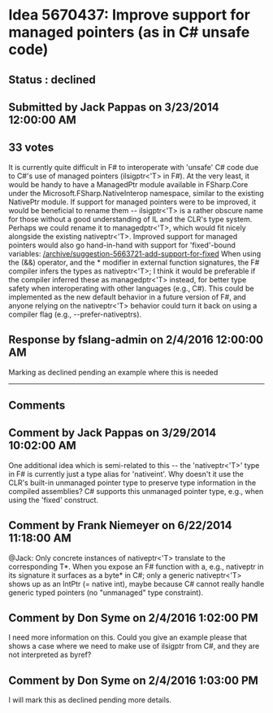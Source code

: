 # Idea 5670437: Improve support for managed pointers (as in C# unsafe code) #

## Status : declined

## Submitted by Jack Pappas on 3/23/2014 12:00:00 AM

## 33 votes

It is currently quite difficult in F# to interoperate with 'unsafe' C# code due to C#'s use of managed pointers (ilsigptr<'T> in F#). At the very least, it would be handy to have a ManagedPtr module available in FSharp.Core under the Microsoft.FSharp.NativeInterop namespace, similar to the existing NativePtr module.
If support for managed pointers were to be improved, it would be beneficial to rename them -- ilsigptr<'T> is a rather obscure name for those without a good understanding of IL and the CLR's type system. Perhaps we could rename it to managedptr<'T>, which would fit nicely alongside the existing nativeptr<'T>.
Improved support for managed pointers would also go hand-in-hand with support for 'fixed'-bound variables: [/archive/suggestion-5663721-add-support-for-fixed](/archive/suggestion-5663721-add-support-for-fixed.md)
When using the (&&) operator, and the * modifier in external function signatures, the F# compiler infers the types as nativeptr<'T>; I think it would be preferable if the compiler inferred these as managedptr<'T> instead, for better type safety when interoperating with other languages (e.g., C#). This could be implemented as the new default behavior in a future version of F#, and anyone relying on the nativeptr<'T> behavior could turn it back on using a compiler flag (e.g., --prefer-nativeptrs).



## Response by fslang-admin on 2/4/2016 12:00:00 AM

Marking as declined pending an example where this is needed

------------------------
## Comments


## Comment by Jack Pappas on 3/29/2014 10:02:00 AM
One additional idea which is semi-related to this -- the 'nativeptr<'T>' type in F# is currently just a type alias for 'nativeint'. Why doesn't it use the CLR's built-in unmanaged pointer type to preserve type information in the compiled assemblies? C# supports this unmanaged pointer type, e.g., when using the 'fixed' construct.


## Comment by Frank Niemeyer on 6/22/2014 11:18:00 AM
@Jack: Only concrete instances of nativeptr<'T> translate to the corresponding T*. When you expose an F# function with a, e.g., nativeptr<byte> in its signature it surfaces as a byte* in C#; only a generic nativeptr<'T> shows up as an IntPtr (= native int), maybe because C# cannot really handle generic typed pointers (no "unmanaged" type constraint).


## Comment by Don Syme on 2/4/2016 1:02:00 PM
I need more information on this. Could you give an example please that shows a case where we need to make use of ilsigptr from C#, and they are not interpreted as byref<T>?


## Comment by Don Syme on 2/4/2016 1:03:00 PM
I will mark this as declined pending more details.

